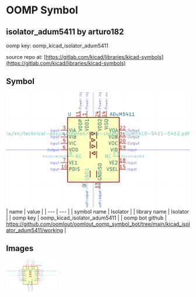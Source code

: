 # OOMP Symbol  
## isolator_adum5411  by arturo182  
  
oomp key: oomp_kicad_isolator_adum5411  
  
source repo at: [https://gitlab.com/kicad/libraries/kicad-symbols](https://gitlab.com/kicad/libraries/kicad-symbols)  
## Symbol  
  
[![working.png](working_600.png)](working.png)  
| name | value | 
| --- | --- | 
| symbol name | Isolator | 
| library name | Isolator | 
| oomp key | oomp_kicad_isolator_adum5411 | 
| oomp bot github | https://github.com/oomlout/oomlout_oomp_symbol_bot/tree/main/kicad_isolator_adum5411/working | 
## Images  
  
[![working.png](working_140.png)](working.png)  
